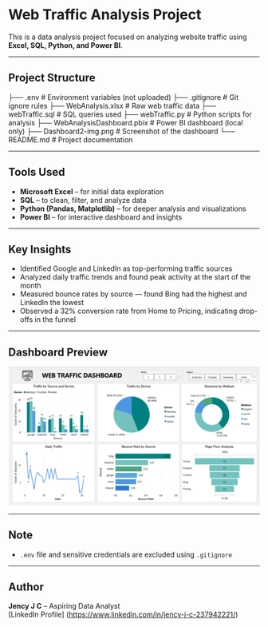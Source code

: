 # Web Traffic Analysis Project

This is a data analysis project focused on analyzing website traffic using **Excel, SQL, Python, and Power BI**.

---

## Project Structure

├── .env # Environment variables (not uploaded)
├── .gitignore # Git ignore rules
├── WebAnalysis.xlsx # Raw web traffic data
├── webTraffic.sql # SQL queries used
├── webTraffic.py # Python scripts for analysis
├── WebAnalysisDashboard.pbix # Power BI dashboard (local only)
├── Dashboard2-img.png # Screenshot of the dashboard
└── README.md # Project documentation


---

## Tools Used

- **Microsoft Excel** – for initial data exploration
- **SQL** – to clean, filter, and analyze data
- **Python (Pandas, Matplotlib)** – for deeper analysis and visualizations
- **Power BI** – for interactive dashboard and insights

---

## Key Insights

- Identified Google and LinkedIn as top-performing traffic sources
- Analyzed daily traffic trends and found peak activity at the start of the month
- Measured bounce rates by source — found Bing had the highest and LinkedIn the lowest
- Observed a 32% conversion rate from Home to Pricing, indicating drop-offs in the funnel

---

## Dashboard Preview

![Dashboard Preview](Dashboard2-img.PNG)


---

## Note

- `.env` file and sensitive credentials are excluded using `.gitignore`

---

## Author

**Jency J C** – Aspiring Data Analyst  
[LinkedIn Profile] (https://www.linkedin.com/in/jency-j-c-237942221/)

